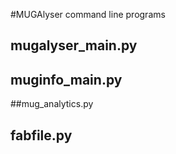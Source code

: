 #MUGAlyser command line programs

## mugalyser_main.py

## muginfo_main.py

##mug_analytics.py

## fabfile.py

